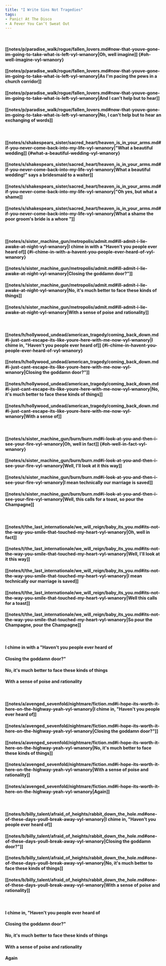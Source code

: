 ```yaml
---
title: "I Write Sins Not Tragedies"
tags:
- Panic! At The Disco
- A Fever You Can’t Sweat Out
---
```

&nbsp;
#### [[notes/p/paradise_walk/rogue/fallen_lovers.md#now-that-youve-gone-im-going-to-take-what-is-left-vyl-wnanory|Oh, well imagine]] {#oh-well-imagine-vyl-wnanory}
#### [[notes/p/paradise_walk/rogue/fallen_lovers.md#now-that-youve-gone-im-going-to-take-what-is-left-vyl-wnanory|As I'm pacing the pews in a church corridor]]
#### [[notes/p/paradise_walk/rogue/fallen_lovers.md#now-that-youve-gone-im-going-to-take-what-is-left-vyl-wnanory|And I can't help but to hear]]
#### [[notes/p/paradise_walk/rogue/fallen_lovers.md#now-that-youve-gone-im-going-to-take-what-is-left-vyl-wnanory|No, I can't help but to hear an exchanging of words]]
&nbsp;
#### [[notes/s/shakespears_sister/sacred_heart/heaven_is_in_your_arms.md#if-you-never-come-back-into-my-life-vyl-wnanory|"What a beautiful wedding]] {#what-a-beautiful-wedding-vyl-wnanory}
#### [[notes/s/shakespears_sister/sacred_heart/heaven_is_in_your_arms.md#if-you-never-come-back-into-my-life-vyl-wnanory|What a beautiful wedding!" says a bridesmaid to a waiter]]
#### [[notes/s/shakespears_sister/sacred_heart/heaven_is_in_your_arms.md#if-you-never-come-back-into-my-life-vyl-wnanory|"Oh yes, but what a shame]]
#### [[notes/s/shakespears_sister/sacred_heart/heaven_is_in_your_arms.md#if-you-never-come-back-into-my-life-vyl-wnanory|What a shame the poor groom's bride is a whore "]]
&nbsp;
#### [[notes/s/sister_machine_gun/metropolis/admit.md#ill-admit-i-lie-awake-at-night-vyl-wnanory|I chime in with a "Haven't you people ever heard of]] {#i-chime-in-with-a-havent-you-people-ever-heard-of-vyl-wnanory}
#### [[notes/s/sister_machine_gun/metropolis/admit.md#ill-admit-i-lie-awake-at-night-vyl-wnanory|Closing the goddamn door?"]]
#### [[notes/s/sister_machine_gun/metropolis/admit.md#ill-admit-i-lie-awake-at-night-vyl-wnanory|No, it's much better to face these kinds of things]]
#### [[notes/s/sister_machine_gun/metropolis/admit.md#ill-admit-i-lie-awake-at-night-vyl-wnanory|With a sense of poise and rationality]]
&nbsp;
#### [[notes/h/hollywood_undead/american_tragedy/coming_back_down.md#i-just-cant-escape-its-like-youre-here-with-me-now-vyl-wnanory|I chime in, "Haven't you people ever heard of]] {#i-chime-in-havent-you-people-ever-heard-of-vyl-wnanory}
#### [[notes/h/hollywood_undead/american_tragedy/coming_back_down.md#i-just-cant-escape-its-like-youre-here-with-me-now-vyl-wnanory|Closing the goddamn door?"]]
#### [[notes/h/hollywood_undead/american_tragedy/coming_back_down.md#i-just-cant-escape-its-like-youre-here-with-me-now-vyl-wnanory|No, it's much better to face these kinds of things]]
#### [[notes/h/hollywood_undead/american_tragedy/coming_back_down.md#i-just-cant-escape-its-like-youre-here-with-me-now-vyl-wnanory|With a sense of]]
&nbsp;
#### [[notes/s/sister_machine_gun/burn/burn.md#i-look-at-you-and-then-i-see-your-fire-vyl-wnanory|Oh, well in fact]] {#oh-well-in-fact-vyl-wnanory}
#### [[notes/s/sister_machine_gun/burn/burn.md#i-look-at-you-and-then-i-see-your-fire-vyl-wnanory|Well, I'll look at it this way]]
#### [[notes/s/sister_machine_gun/burn/burn.md#i-look-at-you-and-then-i-see-your-fire-vyl-wnanory|I mean technically our marriage is saved]]
#### [[notes/s/sister_machine_gun/burn/burn.md#i-look-at-you-and-then-i-see-your-fire-vyl-wnanory|Well, this calls for a toast, so pour the Champagne]]
&nbsp;
#### [[notes/t/the_last_internationale/we_will_reign/baby_its_you.md#its-not-the-way-you-smile-that-touched-my-heart-vyl-wnanory|Oh, well in fact]]
#### [[notes/t/the_last_internationale/we_will_reign/baby_its_you.md#its-not-the-way-you-smile-that-touched-my-heart-vyl-wnanory|Well, I'll look at it this way]]
#### [[notes/t/the_last_internationale/we_will_reign/baby_its_you.md#its-not-the-way-you-smile-that-touched-my-heart-vyl-wnanory|I mean technically our marriage is saved]]
#### [[notes/t/the_last_internationale/we_will_reign/baby_its_you.md#its-not-the-way-you-smile-that-touched-my-heart-vyl-wnanory|Well this calls for a toast]]
#### [[notes/t/the_last_internationale/we_will_reign/baby_its_you.md#its-not-the-way-you-smile-that-touched-my-heart-vyl-wnanory|So pour the Champagne, pour the Champagne]]
&nbsp;
#### I chime in with a "Haven't you people ever heard of
#### Closing the goddamn door?"
#### No, it's much better to face these kinds of things
#### With a sense of poise and rationality
&nbsp;
#### [[notes/a/avenged_sevenfold/nightmare/fiction.md#i-hope-its-worth-it-here-on-the-highway-yeah-vyl-wnanory|I chime in, "Haven't you people ever heard of]]
#### [[notes/a/avenged_sevenfold/nightmare/fiction.md#i-hope-its-worth-it-here-on-the-highway-yeah-vyl-wnanory|Closing the goddamn door?"]]
#### [[notes/a/avenged_sevenfold/nightmare/fiction.md#i-hope-its-worth-it-here-on-the-highway-yeah-vyl-wnanory|No, it's much better to face these kinds of things]]
#### [[notes/a/avenged_sevenfold/nightmare/fiction.md#i-hope-its-worth-it-here-on-the-highway-yeah-vyl-wnanory|With a sense of poise and rationality]]
#### [[notes/a/avenged_sevenfold/nightmare/fiction.md#i-hope-its-worth-it-here-on-the-highway-yeah-vyl-wnanory|Again]]
&nbsp;
#### [[notes/b/billy_talent/afraid_of_heights/rabbit_down_the_hole.md#one-of-these-days-youll-break-away-vyl-wnanory|I chime in, "Haven't you people ever heard of]]
#### [[notes/b/billy_talent/afraid_of_heights/rabbit_down_the_hole.md#one-of-these-days-youll-break-away-vyl-wnanory|Closing the goddamn door?"]]
#### [[notes/b/billy_talent/afraid_of_heights/rabbit_down_the_hole.md#one-of-these-days-youll-break-away-vyl-wnanory|No, it's much better to face these kinds of things]]
#### [[notes/b/billy_talent/afraid_of_heights/rabbit_down_the_hole.md#one-of-these-days-youll-break-away-vyl-wnanory|With a sense of poise and rationality]]
&nbsp;
#### I chime in, "Haven't you people ever heard of
#### Closing the goddamn door?"
#### No, it's much better to face these kinds of things
#### With a sense of poise and rationality
#### Again
